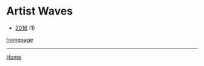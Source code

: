 # Artist Waves

  * [2016](./artist-waves-2016.md) (1)

[homepage](https://artistwaves.com/)

----

[Home](../index.md)
